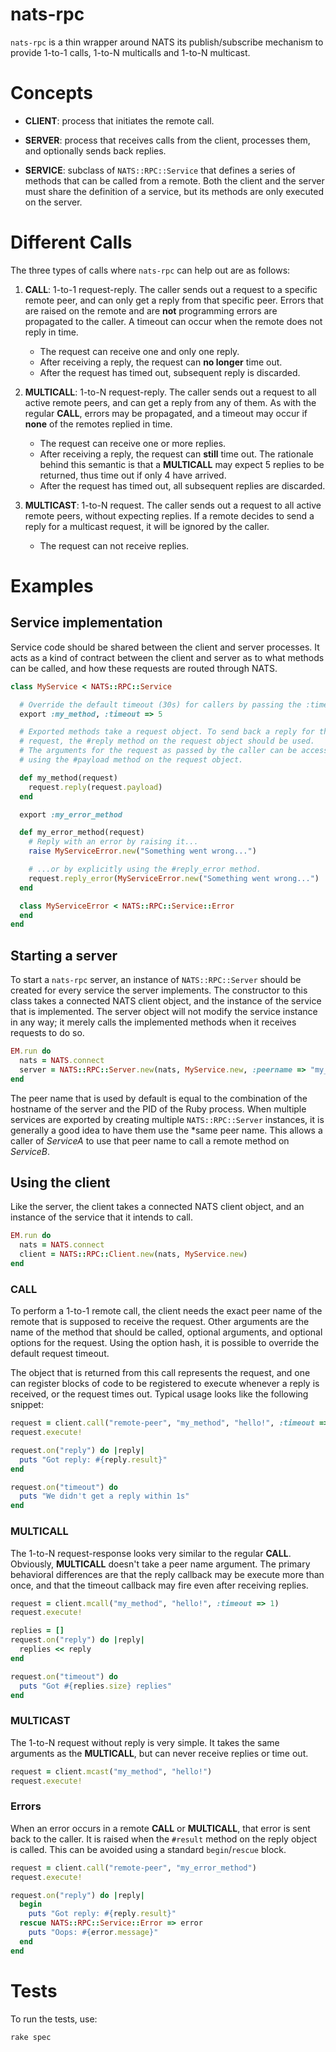 # nats-rpc

`nats-rpc` is a thin wrapper around NATS its publish/subscribe mechanism to
provide 1-to-1 calls, 1-to-N multicalls and 1-to-N multicast.

# Concepts

* **CLIENT**: process that initiates the remote call.

* **SERVER**: process that receives calls from the client, processes them, and
  optionally sends back replies.

* **SERVICE**: subclass of `NATS::RPC::Service` that defines a series of
  methods that can be called from a remote. Both the client and the server
  must share the definition of a service, but its methods are only executed on
  the server.

# Different Calls

The three types of calls where `nats-rpc` can help out are as follows:

1. **CALL**: 1-to-1 request-reply. The caller sends out a request to a specific
   remote peer, and can only get a reply from that specific peer. Errors that
   are raised on the remote and are **not** programming errors are propagated
   to the caller. A timeout can occur when the remote does not reply in time.

   * The request can receive one and only one reply.
   * After receiving a reply, the request can **no longer** time out.
   * After the request has timed out, subsequent reply is discarded.

2. **MULTICALL**: 1-to-N request-reply. The caller sends out a request to all
   active remote peers, and can get a reply from any of them. As with the
   regular **CALL**, errors may be propagated, and a timeout may occur if
   **none** of the remotes replied in time.

   * The request can receive one or more replies.
   * After receiving a reply, the request can **still** time out. The rationale
     behind this semantic is that a **MULTICALL** may expect 5 replies to be
     returned, thus time out if only 4 have arrived.
   * After the request has timed out, all subsequent replies are discarded.

3. **MULTICAST**: 1-to-N request. The caller sends out a request to all active
   remote peers, without expecting replies. If a remote decides to send a reply
   for a multicast request, it will be ignored by the caller.

   * The request can not receive replies.

# Examples

## Service implementation

Service code should be shared between the client and server processes. It acts
as a kind of contract between the client and server as to what methods can be
called, and how these requests are routed through NATS.

```ruby
class MyService < NATS::RPC::Service

  # Override the default timeout (30s) for callers by passing the :timeout option.
  export :my_method, :timeout => 5

  # Exported methods take a request object. To send back a reply for this
  # request, the #reply method on the request object should be used.
  # The arguments for the request as passed by the caller can be accessed
  # using the #payload method on the request object.

  def my_method(request)
    request.reply(request.payload)
  end

  export :my_error_method

  def my_error_method(request)
    # Reply with an error by raising it...
    raise MyServiceError.new("Something went wrong...")

    # ...or by explicitly using the #reply_error method.
    request.reply_error(MyServiceError.new("Something went wrong...")
  end

  class MyServiceError < NATS::RPC::Service::Error
  end
end
```

## Starting a server

To start a `nats-rpc` server, an instance of `NATS::RPC::Server` should be
created for every service the server implements. The constructor to this class
takes a connected NATS client object, and the instance of the service that is
implemented. The server object will not modify the service instance in any way;
it merely calls the implemented methods when it receives requests to do so.

```ruby
EM.run do
  nats = NATS.connect
  server = NATS::RPC::Server.new(nats, MyService.new, :peername => "my_unique_id")
end
```

The peer name that is used by default is equal to the combination of the
hostname of the server and the PID of the Ruby process. When multiple services
are exported by creating multiple `NATS::RPC::Server` instances, it is
generally a good idea to have them use the *same peer name. This allows a
caller of *ServiceA* to use that peer name to call a remote method on
*ServiceB*.

## Using the client

Like the server, the client takes a connected NATS client object, and an
instance of the service that it intends to call.

```ruby
EM.run do
  nats = NATS.connect
  client = NATS::RPC::Client.new(nats, MyService.new)
end
```

### **CALL**

To perform a 1-to-1 remote call, the client needs the exact peer name of the
remote that is supposed to receive the request. Other arguments are the name of
the method that should be called, optional arguments, and optional options for
the request. Using the option hash, it is possible to override the default
request timeout.

The object that is returned from this call represents the request, and one can
register blocks of code to be registered to execute whenever a reply is received, or the request times out.
Typical usage looks like the following snippet:

```ruby
request = client.call("remote-peer", "my_method", "hello!", :timeout => 1)
request.execute!

request.on("reply") do |reply|
  puts "Got reply: #{reply.result}"
end

request.on("timeout") do
  puts "We didn't get a reply within 1s"
end
```

### **MULTICALL**

The 1-to-N request-response looks very similar to the regular **CALL**.
Obviously, **MULTICALL** doesn't take a peer name argument. The primary
behavioral differences are that the reply callback may be execute more than
once, and that the timeout callback may fire even after receiving replies.

```ruby
request = client.mcall("my_method", "hello!", :timeout => 1)
request.execute!

replies = []
request.on("reply") do |reply|
  replies << reply
end

request.on("timeout") do
  puts "Got #{replies.size} replies"
end
```

### **MULTICAST**

The 1-to-N request without reply is very simple. It takes the same arguments
as the **MULTICALL**, but can never receive replies or time out.

```ruby
request = client.mcast("my_method", "hello!")
request.execute!
```

### Errors

When an error occurs in a remote **CALL** or **MULTICALL**, that error is sent
back to the caller. It is raised when the `#result` method on the reply object
is called. This can be avoided using a standard `begin`/`rescue` block.

```ruby
request = client.call("remote-peer", "my_error_method")
request.execute!

request.on("reply") do |reply|
  begin
    puts "Got reply: #{reply.result}"
  rescue NATS::RPC::Service::Error => error
    puts "Oops: #{error.message}" 
  end
end
```

# Tests

To run the tests, use:

```
rake spec
```
